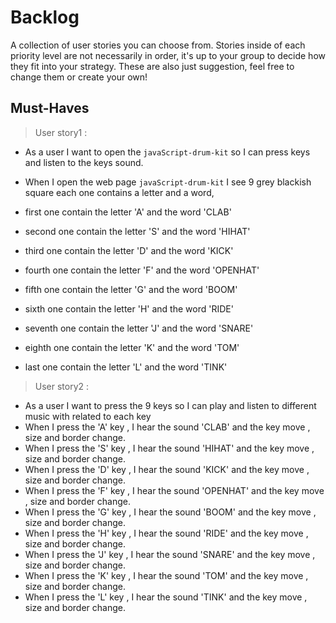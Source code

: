 # Backlog

A collection of user stories you can choose from. Stories inside of each priority level are not necessarily in order, it's up to your group to decide how they fit into your strategy. These are also just suggestion, feel free to change them or create your own!

## Must-Haves

> User story1 :

- As a user I want to open the `javaScript-drum-kit` so I can press keys and listen to the keys sound.
- When I open the web page `javaScript-drum-kit` I see 9 grey blackish square each one contains a letter and a word,
  
- first one contain the letter 'A' and the word 'CLAB'
- second one contain the letter 'S' and the word 'HIHAT'
- third one contain the letter 'D' and the word 'KICK'
- fourth one contain the letter 'F' and the word 'OPENHAT'
- fifth one contain the letter 'G' and the word 'BOOM'
- sixth one contain the letter 'H' and the word 'RIDE'
- seventh one contain the letter 'J' and the word 'SNARE'
- eighth one contain the letter 'K' and the word 'TOM'
- last one contain the letter 'L' and the word 'TINK'
  

 > User story2 :

 - As a user I want to press the 9 keys so I can  play and listen  to different music with related to each key
 - When I press the 'A' key , I hear the sound 'CLAB' and the key move , size and border change.
 - When I press the 'S' key , I hear the sound 'HIHAT' and the key move , size and border change.
 - When I press the 'D' key , I hear the sound 'KICK' and the key move , size and border change.
 - When I press the 'F' key , I hear the sound 'OPENHAT' and the key move , size and border change.
 - When I press the 'G' key , I hear the sound 'BOOM' and the key move , size and border change.
 - When I press the 'H' key , I hear the sound 'RIDE' and the key move , size and border change.
 - When I press the 'J' key , I hear the sound 'SNARE' and the key move , size and border change.
 - When I press the 'K' key , I hear the sound 'TOM' and the key move , size and border change.
 - When I press the 'L' key , I hear the sound 'TINK' and the key move , size and border change.

<!--## Should-Haves

> these will complete the user experience, but are not necessary

- As a ... I want to ... so that ...
  - [ ] _Given [context] when [a specific action is performed] then [a set of consequences should occur]_

## Could-Haves

> would be really cool ... if there's time

- As a ... I want to ... so that ...
  - [ ] _Given [context] when [a specific action is performed] then [a set of consequences should occur]_
-->